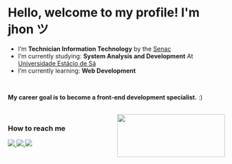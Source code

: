 <h1>Hello, welcome to my profile! I'm jhon ツ</h1>

-  I’m **Technician Information Technology** by the [Senac](https://sp.senac.br)
-  I’m currently studying: **System Analysis and Development** At [Universidade Estácio de Sá](https://estacio.br)
-  I’m currently learning: **Web Development**
<br>

**My career goal is to become a front-end development specialist.** :)

<br>
<img src="https://seeklogo.com/images/A/assinatura-ayrton-senna-logo-DD76942AFB-seeklogo.com.png" width="250px" height="100px" align="right"/>
<h3>How to reach me </h3>
  <a href="https://www.linkedin.com/in/jonathas-jean-0a8321238/" alt="Linkedin">
    <img src="https://img.shields.io/badge/-Linkedin-ffffff?style=for-the-badge&logo=Linkedin&logoColor=black&link=https://www.linkedin.com/in/jonathas-jean-0a8321238/" />
  </a>

  <a href="mailto:jonathasjeangs@hotmail.com" alt="Outlook">
    <img src="https://img.shields.io/badge/Outlook-ffffff?style=for-the-badge&logo=microsoft-outlook&logoColor=black&link=mailto:jonathasjeangs@hotmail.com" />
  </a>

  <a href="https://codepen.io/jonathasjean" alt="Codepen">
    <img src="https://img.shields.io/badge/Codepen-ffffff?style=for-the-badge&logo=codepen&logoColor=black" />
  </a>
